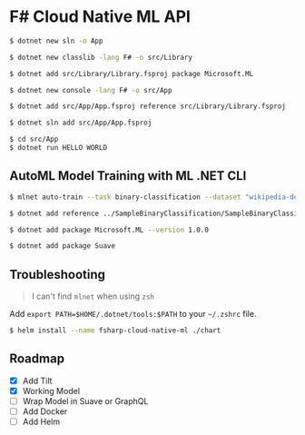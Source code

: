 # F\# Cloud Native ML API

```bash
$ dotnet new sln -o App
```

```bash
$ dotnet new classlib -lang F# -o src/Library
```

```bash
$ dotnet add src/Library/Library.fsproj package Microsoft.ML
```

```bash
$ dotnet new console -lang F# -o src/App
```

```bash
$ dotnet add src/App/App.fsproj reference src/Library/Library.fsproj
```

```bash
$ dotnet sln add src/App/App.fsproj
```

```bash
$ cd src/App
$ dotnet run HELLO WORLD
```

## AutoML Model Training with ML .NET CLI

```bash
$ mlnet auto-train --task binary-classification --dataset "wikipedia-detox-250-line-data.tsv" --label-column-name "Sentiment" --max-exploration-time 300
```

```bash
$ dotnet add reference ../SampleBinaryClassification/SampleBinaryClassification.Model/
```

```bash
$ dotnet add package Microsoft.ML --version 1.0.0
```

```bash
$ dotnet add package Suave
```

## Troubleshooting

> I can't find `mlnet` when using `zsh`

Add `export PATH=$HOME/.dotnet/tools:$PATH` to your `~/.zshrc` file.

```bash
$ helm install --name fsharp-cloud-native-ml ./chart
```

## Roadmap

- [x] Add Tilt
- [x] Working Model
- [ ] Wrap Model in Suave or GraphQL
- [ ] Add Docker
- [ ] Add Helm
